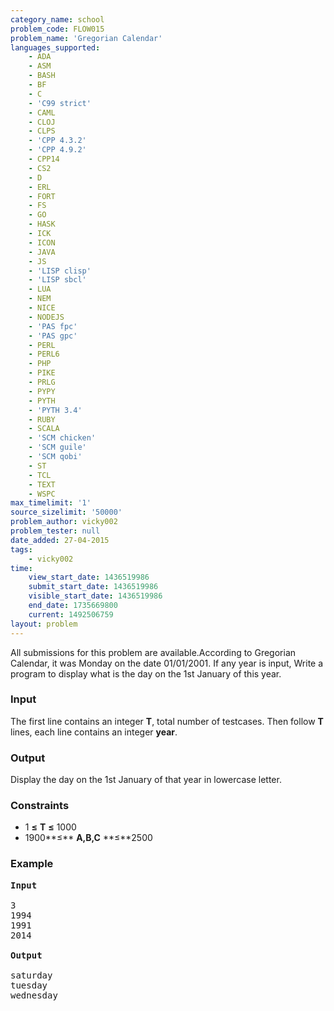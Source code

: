 ```yaml
---
category_name: school
problem_code: FLOW015
problem_name: 'Gregorian Calendar'
languages_supported:
    - ADA
    - ASM
    - BASH
    - BF
    - C
    - 'C99 strict'
    - CAML
    - CLOJ
    - CLPS
    - 'CPP 4.3.2'
    - 'CPP 4.9.2'
    - CPP14
    - CS2
    - D
    - ERL
    - FORT
    - FS
    - GO
    - HASK
    - ICK
    - ICON
    - JAVA
    - JS
    - 'LISP clisp'
    - 'LISP sbcl'
    - LUA
    - NEM
    - NICE
    - NODEJS
    - 'PAS fpc'
    - 'PAS gpc'
    - PERL
    - PERL6
    - PHP
    - PIKE
    - PRLG
    - PYPY
    - PYTH
    - 'PYTH 3.4'
    - RUBY
    - SCALA
    - 'SCM chicken'
    - 'SCM guile'
    - 'SCM qobi'
    - ST
    - TCL
    - TEXT
    - WSPC
max_timelimit: '1'
source_sizelimit: '50000'
problem_author: vicky002
problem_tester: null
date_added: 27-04-2015
tags:
    - vicky002
time:
    view_start_date: 1436519986
    submit_start_date: 1436519986
    visible_start_date: 1436519986
    end_date: 1735669800
    current: 1492506759
layout: problem
---
```

All submissions for this problem are available.According to Gregorian Calendar, it was Monday on the date 01/01/2001. If any year is input, 
 Write a program to display what is the day on the 1st January of this year.

### Input

 The first line contains an integer **T**, total number of testcases. Then follow **T** lines, each line contains an integer **year**.

### Output

Display the day on the 1st January of that year in lowercase letter.

### Constraints

- 1 **≤** **T** **≤** 1000
- 1900**≤** **A,B,C** **≤**2500

### Example

<pre>
<b>Input</b>

3 
1994
1991
2014

<b>Output</b>

saturday
tuesday
wednesday

</pre>